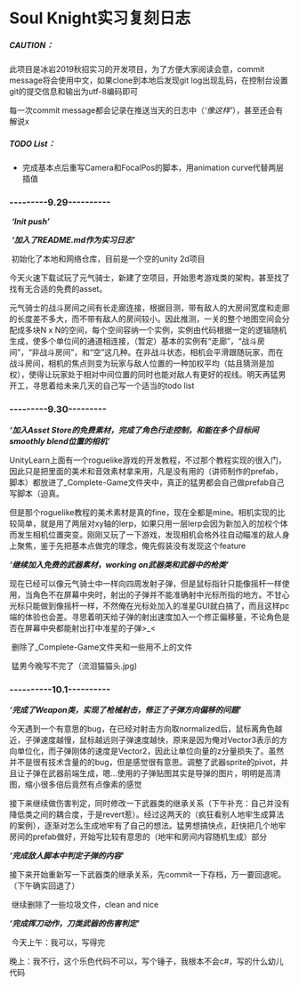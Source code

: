# Soul Knight实习复刻日志

##### CAUTION：

此项目是冰岩2019秋招实习的开发项目，为了方便大家阅读会意，commit message将会使用中文，如果clone到本地后发现git log出现乱码，在控制台设置git的提交信息和输出为utf-8编码即可

每一次commit message都会记录在推送当天的日志中（*‘像这样’*），甚至还会有解说x

##### TODO List：

- 完成基本点后重写Camera和FocalPos的脚本，用animation curve代替两层插值



### ---------9.29----------

​	***‘Init push’***	

​	***‘加入了README.md作为实习日志’***

​	初始化了本地和网络仓库，目前是一个空的unity 2d项目

​	今天火速下载试玩了元气骑士，新建了空项目，开始思考游戏类的架构，甚至找了找有无合适的免费的asset。

​	元气骑士的战斗房间之间有长走廊连接，根据目测，带有敌人的大房间宽度和走廊的长度差不多大，而不带有敌人的房间较小。因此推测，一关的整个地图空间会分配成多块N x N的空间，每个空间容纳一个实例，实例由代码根据一定的逻辑随机生成，使多个单位间的通道相连接，（暂定）基本的实例有“走廊”，“战斗房间”，“非战斗房间”，和“空”这几种。在非战斗状态，相机会平滑跟随玩家，而在战斗房间，相机的焦点则变为玩家与敌人位置的一种加权平均（姑且猜测是加权），使得让玩家处于相对中间位置的同时也能对敌人有更好的视线。明天再猛男开工，寻思着给未来几天的自己写一个适当的todo list

### ---------9.30---------

***‘加入Asset Store的免费素材，完成了角色行走控制，和能在多个目标间smoothly blend位置的相机’***

​	UnityLearn上面有一个roguelike游戏的开发教程，不过那个教程实现的很入门，因此只是把里面的美术和音效素材拿来用，凡是没有用的（讲师制作的prefab，脚本）都放进了_Complete-Game文件夹中，真正的猛男都会自己做prefab自己写脚本（迫真。

​	但是那个roguelike教程的美术素材是真的fine，现在全都是mine。相机实现的比较简单，就是用了两层对xy轴的lerp，如果只用一层lerp会因为新加入的加权个体而发生相机位置突变。刚刚又玩了一下游戏，发现相机会格外往自动瞄准的敌人身上聚焦，鉴于先把基本点做完的理念，俺先假装没有发现这个feature

***‘继续加入免费的武器素材，working on武器类和武器中的枪类’***

​	现在已经可以像元气骑士中一样向四周发射子弹，但是鼠标指针只能像摇杆一样使用，当角色不在屏幕中央时，射出的子弹并不能准确射中光标所指的地方。不甘心光标只能做到像摇杆一样，不然俺在光标处加入的准星GUI就白搞了，而且这样pc端的体验也会差。寻思着明天给子弹的射出速度加入一个修正偏移量，不论角色是否在屏幕中央都能射出打中准星的子弹>_<

​	删除了_Complete-Game文件夹和一些用不上的文件

​	猛男今晚写不完了（流泪猫猫头.jpg)

### ----------10.1----------

***‘完成了Weapon类，实现了枪械射击，修正了子弹方向偏移的问题’***

​	今天遇到一个有意思的bug，在已经对射击方向取normalized后，鼠标离角色越近，子弹速度越慢，鼠标越远则子弹速度越快，原来是因为俺对Vector3表示的方向单位化，而子弹刚体的速度是Vector2，因此让单位向量的z分量损失了。虽然并不是很有技术含量的的bug，但是感觉很有意思。调整了武器sprite的pivot，并且让子弹在武器前端生成，嗯...使用的子弹贴图其实是导弹的图片，明明是高清图，缩小很多倍后竟然有点像素的感觉

​	接下来继续做伤害判定，同时修改一下武器类的继承关系（下午补充：自己并没有降低类之间的耦合度，于是revert惹）。经过这两天的（疯狂看别人地牢生成算法的案例），逐渐对怎么生成地牢有了自己的想法。猛男想搞快点，赶快把几个地牢房间的prefab做好，开始写比较有意思的（地牢和房间内容随机生成）部分

***‘完成敌人脚本中判定子弹的内容’***

​	接下来开始重新写一下武器类的继承关系，先commit一下存档，万一要回退呢。（下午确实回退了）

​	继续删除了一些垃圾文件，clean and nice

***‘完成挥刀动作，刀类武器的伤害判定’***

​	今天上午：我可以，写得完

​	晚上：我不行，这个乐色代码不可以，写个锤子，我根本不会c#，写的什么幼儿代码